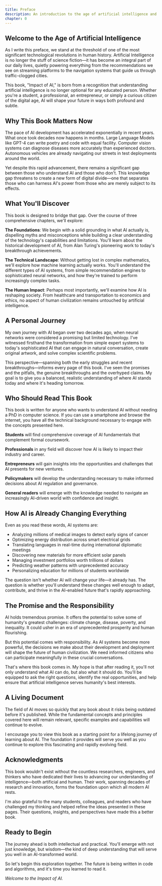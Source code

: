 ```yaml
---
title: Preface
description: An introduction to the age of artificial intelligence and its transformative impact on society
chapter: 0
---
```


## Welcome to the Age of Artificial Intelligence

As I write this preface, we stand at the threshold of one of the most significant technological revolutions in human history. Artificial Intelligence is no longer the stuff of science fiction—it has become an integral part of our daily lives, quietly powering everything from the recommendations we see on streaming platforms to the navigation systems that guide us through traffic-clogged cities.

This book, "Impact of AI," is born from a recognition that understanding artificial intelligence is no longer optional for any educated person. Whether you're a student, a professional, an entrepreneur, or simply a curious citizen of the digital age, AI will shape your future in ways both profound and subtle.

## Why This Book Matters Now

The pace of AI development has accelerated exponentially in recent years. What once took decades now happens in months. Large Language Models like GPT-4 can write poetry and code with equal facility. Computer vision systems can diagnose diseases more accurately than experienced doctors. Autonomous vehicles are already navigating our streets in test deployments around the world.

Yet despite this rapid advancement, there remains a significant gap between those who understand AI and those who don't. This knowledge gap threatens to create a new form of digital divide—one that separates those who can harness AI's power from those who are merely subject to its effects.

## What You'll Discover

This book is designed to bridge that gap. Over the course of three comprehensive chapters, we'll explore:

**The Foundations**: We begin with a solid grounding in what AI actually is, dispelling myths and misconceptions while building a clear understanding of the technology's capabilities and limitations. You'll learn about the historical development of AI, from Alan Turing's pioneering work to today's breakthrough achievements.

**The Technical Landscape**: Without getting lost in complex mathematics, we'll explore how machine learning actually works. You'll understand the different types of AI systems, from simple recommendation engines to sophisticated neural networks, and how they're trained to perform increasingly complex tasks.

**The Human Impact**: Perhaps most importantly, we'll examine how AI is reshaping society. From healthcare and transportation to economics and ethics, no aspect of human civilization remains untouched by artificial intelligence.

## A Personal Journey

My own journey with AI began over two decades ago, when neural networks were considered a promising but limited technology. I've witnessed firsthand the transformation from simple expert systems to today's sophisticated AI that can engage in natural conversation, create original artwork, and solve complex scientific problems.

This perspective—spanning both the early struggles and recent breakthroughs—informs every page of this book. I've seen the promises and the pitfalls, the genuine breakthroughs and the overhyped claims. My goal is to give you a balanced, realistic understanding of where AI stands today and where it's heading tomorrow.

## Who Should Read This Book

This book is written for anyone who wants to understand AI without needing a PhD in computer science. If you can use a smartphone and browse the internet, you have all the technical background necessary to engage with the concepts presented here.

**Students** will find comprehensive coverage of AI fundamentals that complement formal coursework.

**Professionals** in any field will discover how AI is likely to impact their industry and career.

**Entrepreneurs** will gain insights into the opportunities and challenges that AI presents for new ventures.

**Policymakers** will develop the understanding necessary to make informed decisions about AI regulation and governance.

**General readers** will emerge with the knowledge needed to navigate an increasingly AI-driven world with confidence and insight.

## How AI is Already Changing Everything

Even as you read these words, AI systems are:

- Analyzing millions of medical images to detect early signs of cancer
- Optimizing energy distribution across smart electrical grids
- Translating languages in real-time during international diplomatic meetings
- Discovering new materials for more efficient solar panels
- Managing investment portfolios worth trillions of dollars
- Predicting weather patterns with unprecedented accuracy
- Personalizing education for millions of students worldwide

The question isn't whether AI will change your life—it already has. The question is whether you'll understand these changes well enough to adapt, contribute, and thrive in the AI-enabled future that's rapidly approaching.

## The Promise and the Responsibility

AI holds tremendous promise. It offers the potential to solve some of humanity's greatest challenges: climate change, disease, poverty, and inequality. It could usher in an era of unprecedented prosperity and human flourishing.

But this potential comes with responsibility. As AI systems become more powerful, the decisions we make about their development and deployment will shape the future of human civilization. We need informed citizens who can participate meaningfully in these crucial conversations.

That's where this book comes in. My hope is that after reading it, you'll not only understand what AI can do, but also what it should do. You'll be equipped to ask the right questions, identify the real opportunities, and help ensure that artificial intelligence serves humanity's best interests.

## A Living Document

The field of AI moves so quickly that any book about it risks being outdated before it's published. While the fundamental concepts and principles covered here will remain relevant, specific examples and capabilities will continue to evolve.

I encourage you to view this book as a starting point for a lifelong journey of learning about AI. The foundation it provides will serve you well as you continue to explore this fascinating and rapidly evolving field.

## Acknowledgments

This book wouldn't exist without the countless researchers, engineers, and thinkers who have dedicated their lives to advancing our understanding of intelligence—both artificial and human. Their work, spanning decades of research and innovation, forms the foundation upon which all modern AI rests.

I'm also grateful to the many students, colleagues, and readers who have challenged my thinking and helped refine the ideas presented in these pages. Their questions, insights, and perspectives have made this a better book.

## Ready to Begin

The journey ahead is both intellectual and practical. You'll emerge with not just knowledge, but wisdom—the kind of deep understanding that will serve you well in an AI-transformed world.

So let's begin this exploration together. The future is being written in code and algorithms, and it's time you learned to read it.

*Welcome to the Impact of AI.* 
